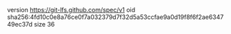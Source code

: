 version https://git-lfs.github.com/spec/v1
oid sha256:4fd10c0e8a76ce0f7a032379d7f32d5a53ccfae9a0d19f8f6f2ae634749ec37d
size 36
